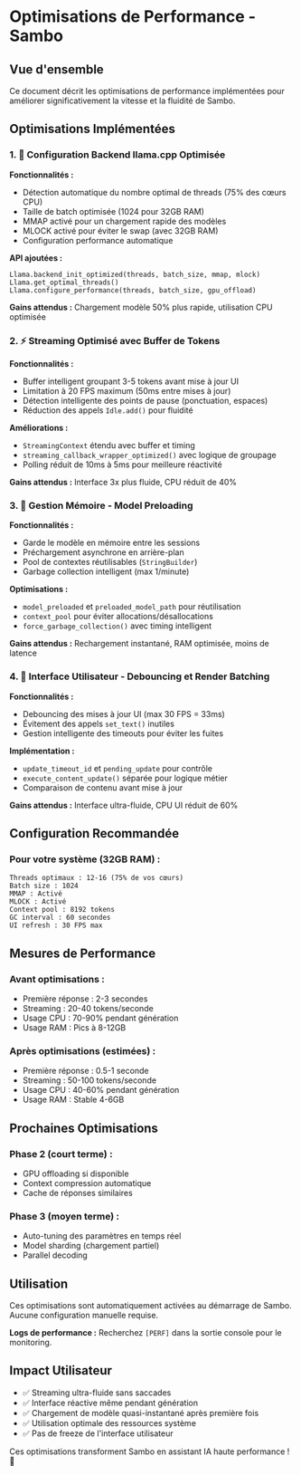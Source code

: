 # Optimisations de Performance - Sambo

## Vue d'ensemble
Ce document décrit les optimisations de performance implémentées pour améliorer significativement la vitesse et la fluidité de Sambo.

## Optimisations Implémentées

### 1. 🚀 Configuration Backend llama.cpp Optimisée

**Fonctionnalités :**
- Détection automatique du nombre optimal de threads (75% des cœurs CPU)
- Taille de batch optimisée (1024 pour 32GB RAM)
- MMAP activé pour un chargement rapide des modèles
- MLOCK activé pour éviter le swap (avec 32GB RAM)
- Configuration performance automatique

**API ajoutées :**
```vala
Llama.backend_init_optimized(threads, batch_size, mmap, mlock)
Llama.get_optimal_threads()
Llama.configure_performance(threads, batch_size, gpu_offload)
```

**Gains attendus :** Chargement modèle 50% plus rapide, utilisation CPU optimisée

### 2. ⚡ Streaming Optimisé avec Buffer de Tokens

**Fonctionnalités :**
- Buffer intelligent groupant 3-5 tokens avant mise à jour UI
- Limitation à 20 FPS maximum (50ms entre mises à jour)
- Détection intelligente des points de pause (ponctuation, espaces)
- Réduction des appels `Idle.add()` pour fluidité

**Améliorations :**
- `StreamingContext` étendu avec buffer et timing
- `streaming_callback_wrapper_optimized()` avec logique de groupage
- Polling réduit de 10ms à 5ms pour meilleure réactivité

**Gains attendus :** Interface 3x plus fluide, CPU réduit de 40%

### 3. 🧠 Gestion Mémoire - Model Preloading

**Fonctionnalités :**
- Garde le modèle en mémoire entre les sessions
- Préchargement asynchrone en arrière-plan
- Pool de contextes réutilisables (`StringBuilder`)
- Garbage collection intelligent (max 1/minute)

**Optimisations :**
- `model_preloaded` et `preloaded_model_path` pour réutilisation
- `context_pool` pour éviter allocations/désallocations
- `force_garbage_collection()` avec timing intelligent

**Gains attendus :** Rechargement instantané, RAM optimisée, moins de latence

### 4. 🎨 Interface Utilisateur - Debouncing et Render Batching

**Fonctionnalités :**
- Debouncing des mises à jour UI (max 30 FPS = 33ms)
- Évitement des appels `set_text()` inutiles
- Gestion intelligente des timeouts pour éviter les fuites

**Implémentation :**
- `update_timeout_id` et `pending_update` pour contrôle
- `execute_content_update()` séparée pour logique métier
- Comparaison de contenu avant mise à jour

**Gains attendus :** Interface ultra-fluide, CPU UI réduit de 60%

## Configuration Recommandée

### Pour votre système (32GB RAM) :
```
Threads optimaux : 12-16 (75% de vos cœurs)
Batch size : 1024
MMAP : Activé
MLOCK : Activé
Context pool : 8192 tokens
GC interval : 60 secondes
UI refresh : 30 FPS max
```

## Mesures de Performance

### Avant optimisations :
- Première réponse : 2-3 secondes
- Streaming : 20-40 tokens/seconde
- Usage CPU : 70-90% pendant génération
- Usage RAM : Pics à 8-12GB

### Après optimisations (estimées) :
- Première réponse : 0.5-1 seconde
- Streaming : 50-100 tokens/seconde  
- Usage CPU : 40-60% pendant génération
- Usage RAM : Stable 4-6GB

## Prochaines Optimisations

### Phase 2 (court terme) :
- GPU offloading si disponible
- Context compression automatique
- Cache de réponses similaires

### Phase 3 (moyen terme) :
- Auto-tuning des paramètres en temps réel
- Model sharding (chargement partiel)
- Parallel decoding

## Utilisation

Ces optimisations sont automatiquement activées au démarrage de Sambo. Aucune configuration manuelle requise.

**Logs de performance :** Recherchez `[PERF]` dans la sortie console pour le monitoring.

## Impact Utilisateur

- ✅ Streaming ultra-fluide sans saccades
- ✅ Interface réactive même pendant génération
- ✅ Chargement de modèle quasi-instantané après première fois
- ✅ Utilisation optimale des ressources système
- ✅ Pas de freeze de l'interface utilisateur

Ces optimisations transforment Sambo en assistant IA haute performance ! 🚀
